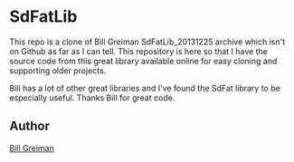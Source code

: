 SdFatLib
========
This repo is a clone of Bill Greiman SdFatLib_20131225 archive which isn't on Github as far as I can tell.  This repository is here so that I have the source code from this great library available online for easy cloning and supporting older projects.

Bill has a lot of other great libraries and I've found the SdFat library to be especially useful.  Thanks Bill for great code.

## Author
[Bill Greiman](https://github.com/greiman)

